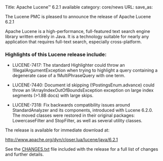 Title: Apache Lucene™ 6.2.1 available
category: core/news
URL: 
save_as: 

The Lucene PMC is pleased to announce the release of Apache Lucene 6.2.1

Apache Lucene is a high-performance, full-featured text search engine
library written entirely in Java. It is a technology suitable for nearly
any application that requires full-text search, especially cross-platform.

### Highlights of this Lucene release include:

* LUCENE-7417: The standard Highlighter could throw an !IllegalArgumentException when trying to highlight a query containing a degenerate case of a !MultiPhraseQuery with one term.

* LUCENE-7440: Document id skipping (!PostingsEnum.advance) could throw an !ArrayIndexOutOfBoundsException exception on large index segments (>1.8B docs) with large skips.

* LUCENE-7318: Fix backwards compatibility issues around StandardAnalyzer and its components, introduced with Lucene 6.2.0. The moved classes were restored in their original packages: LowercaseFilter and StopFilter, as well as several utility classes.

The release is available for immediate download at:

  <http://www.apache.org/dyn/closer.lua/lucene/java/6.2.1>

See the [CHANGES.txt](/core/6_2_1/changes/Changes.html) file included with the
release for a full list of changes and further details.

